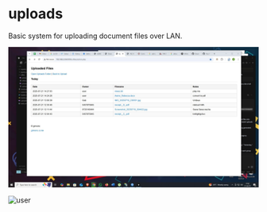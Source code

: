 # uploads
Basic system for uploading document files over LAN.

![admin](https://github.com/gims-inc/uploads/blob/main/admin.jpg)

![user](//https://github.com/gims-inc/uploads/blob/main/user.jpg)

